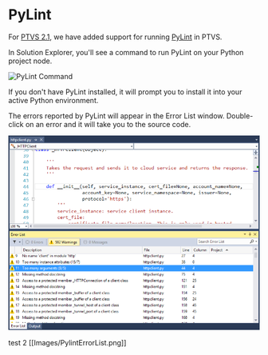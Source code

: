 PyLint
======

For [PTVS 2.1](https://pytools.codeplex.com/releases/view/109707), we have added support for running [PyLint](http://pylint.org/) in PTVS.

In Solution Explorer, you'll see a command to run PyLint on your Python project node.

![PyLint Command](https://raw.githubusercontent.com/Microsoft/PTVS/841eab161949862e498b7d4603d7dcae059db635/Python/Docs/User/Images/PylintCommand.png)

If you don't have PyLint installed, it will prompt you to install it into your active Python environment.

The errors reported by PyLint will appear in the Error List window. Double-click on an error and it will take you to the source code.

![PyLint Error List](Images/PyLintErrorList.png)

test 2
[[Images/PylintErrorList.png]]

